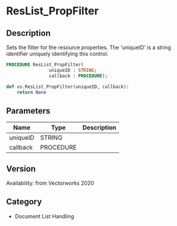 # ResList_PropFilter

## Description
Sets the filter for the resource properties. The 'uniqueID' is a string identifier uniquely identifying this control.

```pascal
PROCEDURE ResList_PropFilter(
				uniqueID : STRING;
				callback : PROCEDURE);
```

```python
def vs.ResList_PropFilter(uniqueID, callback):
    return None
```

## Parameters
|Name|Type|Description|
|---|---|---|
|uniqueID|STRING|   |
|callback|PROCEDURE|   |

## Version
Availability: from Vectorworks 2020

## Category
* Document List Handling

